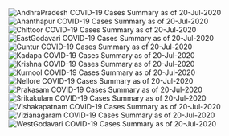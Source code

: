 
<img src="https://deepuhub.github.io/COVID-19/GraphsGenerated/20-Jul-2020/AndhraPradesh_20-Jul-2020.jpg" alt="AndhraPradesh COVID-19 Cases Summary as of 20-Jul-2020">
 <br>										  
<img src="https://deepuhub.github.io/COVID-19/GraphsGenerated/20-Jul-2020/Ananthapur_20-Jul-2020.jpg" alt="Ananthapur COVID-19 Cases Summary as of 20-Jul-2020">
 <br>										  
<img src="https://deepuhub.github.io/COVID-19/GraphsGenerated/20-Jul-2020/Chittoor_20-Jul-2020.jpg" alt="Chittoor COVID-19 Cases Summary as of 20-Jul-2020">
 <br>										  
<img src="https://deepuhub.github.io/COVID-19/GraphsGenerated/20-Jul-2020/EastGodavari_20-Jul-2020.jpg" alt="EastGodavari COVID-19 Cases Summary as of 20-Jul-2020">
 <br>										  
<img src="https://deepuhub.github.io/COVID-19/GraphsGenerated/20-Jul-2020/Guntur_20-Jul-2020.jpg" alt="Guntur COVID-19 Cases Summary as of 20-Jul-2020">
 <br>										  
<img src="https://deepuhub.github.io/COVID-19/GraphsGenerated/20-Jul-2020/Kadapa_20-Jul-2020.jpg" alt="Kadapa COVID-19 Cases Summary as of 20-Jul-2020">
 <br>										  
<img src="https://deepuhub.github.io/COVID-19/GraphsGenerated/20-Jul-2020/Krishna_20-Jul-2020.jpg" alt="Krishna COVID-19 Cases Summary as of 20-Jul-2020">
 <br>										  
<img src="https://deepuhub.github.io/COVID-19/GraphsGenerated/20-Jul-2020/Kurnool_20-Jul-2020.jpg" alt="Kurnool COVID-19 Cases Summary as of 20-Jul-2020">
 <br>										  
<img src="https://deepuhub.github.io/COVID-19/GraphsGenerated/20-Jul-2020/Nellore_20-Jul-2020.jpg" alt="Nellore COVID-19 Cases Summary as of 20-Jul-2020">
 <br>										  
<img src="https://deepuhub.github.io/COVID-19/GraphsGenerated/20-Jul-2020/Prakasam_20-Jul-2020.jpg" alt="Prakasam COVID-19 Cases Summary as of 20-Jul-2020">
 <br>										  
<img src="https://deepuhub.github.io/COVID-19/GraphsGenerated/20-Jul-2020/Srikakulam_20-Jul-2020.jpg" alt="Srikakulam COVID-19 Cases Summary as of 20-Jul-2020">
 <br>										  
<img src="https://deepuhub.github.io/COVID-19/GraphsGenerated/20-Jul-2020/Vishakapatnam_20-Jul-2020.jpg" alt="Vishakapatnam COVID-19 Cases Summary as of 20-Jul-2020">
 <br>										  
<img src="https://deepuhub.github.io/COVID-19/GraphsGenerated/20-Jul-2020/Vizianagaram_20-Jul-2020.jpg" alt="Vizianagaram COVID-19 Cases Summary as of 20-Jul-2020">
 <br>										  
<img src="https://deepuhub.github.io/COVID-19/GraphsGenerated/20-Jul-2020/WestGodavari_20-Jul-2020.jpg" alt="WestGodavari COVID-19 Cases Summary as of 20-Jul-2020">
 <br> 